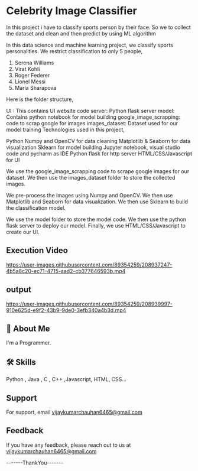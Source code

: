 # Celebrity Image Classifier
In this project i have to classify sports person by their face. So we to collect the dataset and clean and then predict by using ML algorithm

In this data science and machine learning project, we classify sports personalities. We restrict classification to only 5 people,


1. Serena Williams
2. Virat Kohli
3. Roger Federer
4. Lionel Messi
5. Maria Sharapova

Here is the folder structure,

UI : This contains UI website code
server: Python flask server
model: Contains python notebook for model building
google_image_scrapping: code to scrap google for images
images_dataset: Dataset used for our model training
Technologies used in this project,

Python
Numpy and OpenCV for data cleaning
Matplotlib & Seaborn for data visualization
Sklearn for model building
Jupyter notebook, visual studio code and pycharm as IDE
Python flask for http server
HTML/CSS/Javascript for UI

We use the google_image_scrapping code to scrape google images for our dataset. We then use the images_dataset folder to store the collected images.

We pre-process the images using Numpy and OpenCV. We then use Matplotlib and Seaborn for data visualization. We then use Sklearn to build the classification model.

We use the model folder to store the model code. We then use the python flask server to deploy our model. Finally, we use HTML/CSS/Javascript to create our UI.


## Execution Video 


https://user-images.githubusercontent.com/89354259/208937247-4b5a8c20-ec71-4715-aad2-cb377646593b.mp4

## output

https://user-images.githubusercontent.com/89354259/208939997-910e625d-e9f2-43b9-9de0-3efb340a4b3d.mp4

## 🚀 About Me
I'm a Programmer.



## 🛠 Skills
Python , Java , C , C++ ,Javascript, HTML, CSS...



    
## Support

For support, email vijaykumarchauhan6465@gmail.com 

## Feedback

If you have any feedback, please reach out to us at vijaykumarchauhan6465@gmail.com


-------ThankYou-------
